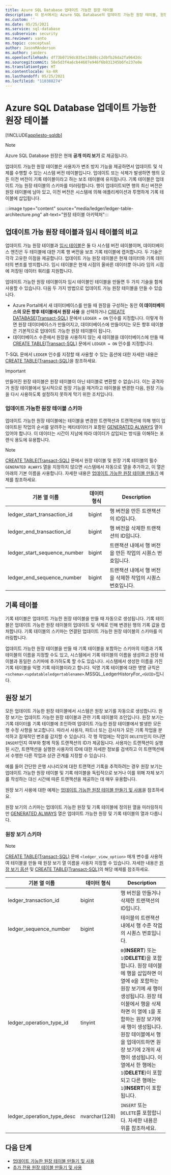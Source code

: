 ```yaml
---
title: Azure SQL Database 업데이트 가능한 원장 테이블
description: 이 문서에서는 Azure SQL Database의 업데이트 가능한 원장 테이블, 원장 스키마 및 원장 보기에 대한 정보를 제공합니다.
ms.custom: ''
ms.date: 05/25/2021
ms.service: sql-database
ms.subservice: security
ms.reviewer: vanto
ms.topic: conceptual
author: JasonMAnderson
ms.author: janders
ms.openlocfilehash: df73b0719dc035e138d8cc2dbfb26da2fa9642dc
ms.sourcegitcommit: 58e5d3f4a6cb44607e946f6b931345b6fe237e0e
ms.translationtype: HT
ms.contentlocale: ko-KR
ms.lasthandoff: 05/25/2021
ms.locfileid: "110388274"
---
```

# <a name="azure-sql-database-updatable-ledger-tables"></a>Azure SQL Database 업데이트 가능한 원장 테이블

[!INCLUDE[appliesto-sqldb](../includes/appliesto-sqldb.md)]

> [!NOTE]
> Azure SQL Database 원장은 현재 **공개 미리 보기** 로 제공됩니다.

업데이트 가능한 원장 테이블은 사용자가 변조 방지 기능을 제공하면서 업데이트 및 삭제를 수행할 수 있는 시스템 버전 테이블입니다. 업데이트 또는 삭제가 발생하면 행의 모든 이전 버전이 기록 테이블이라고 하는 보조 테이블에 유지됩니다. 기록 테이블은 업데이트 가능 원장 테이블의 스키마를 미러링합니다. 행이 업데이트되면 행의 최신 버전은 원장 테이블에 남아 있고, 이전 버전은 시스템에 의해 애플리케이션과 투명하게 기록 테이블에 삽입됩니다. 

:::image type="content" source="media/ledger/ledger-table-architecture.png" alt-text="원장 테이블 아키텍처":::

## <a name="updatable-ledger-tables-vs-temporal-tables"></a>업데이트 가능 원장 테이블과 임시 테이블의 비교

업데이트 가능 원장 테이블과 [임시 테이블](/sql/relational-databases/tables/temporal-tables)은 둘 다 시스템 버전 테이블이며, 데이터베이스 엔진은 두 테이블에 대한 기록 행 버전을 보조 기록 테이블에 캡처합니다. 두 기술은 각각 고유한 이점을 제공합니다. 업데이트 가능 원장 테이블은 현재 데이터와 기록 데이터의 변조를 방지합니다. 임시 테이블은 현재 시점의 올바른 데이터뿐 아니라 임의 시점에 저장된 데이터 쿼리를 지원합니다.

업데이트 가능한 원장 테이블이자 임시 테이블인 테이블을 만들면 두 가지 기술을 함께 사용할 수 있습니다. 다음 두 가지 방법으로 업데이트 가능 원장 테이블을 만들 수 있습니다.

- Azure Portal에서 새 데이터베이스를 만들 때 원장을 구성하는 동안 **이 데이터베이스의 모든 향후 테이블에서 원장 사용** 을 선택하거나 [CREATE DATABASE(Transact-SQL)](/sql/t-sql/statements/create-database-transact-sql) 문에서 `LEDGER = ON` 인수를 지정합니다. 이렇게 하면 원장 데이터베이스가 만들어지고, 데이터베이스에 만들어지는 모든 향후 테이블은 기본적으로 업데이트 가능한 원장 테이블이 됩니다.
- 데이터베이스 수준에서 원장을 사용하지 않는 새 테이블을 데이터베이스에 만들 때 [CREATE TABLE(Transact-SQL)](/sql/t-sql/statements/create-table-transact-sql) 문에서 `LEDGER = ON` 인수를 지정합니다.

T-SQL 문에서 `LEDGER` 인수를 지정할 때 사용할 수 있는 옵션에 대한 자세한 내용은 [CREATE TABLE(Transact-SQL)](/sql/t-sql/statements/create-table-transact-sql)을 참조하세요.

> [!IMPORTANT]
> 만들어진 원장 테이블은 원장 테이블이 아닌 테이블로 변환할 수 없습니다. 이는 공격자가 원장 테이블에서 일시적으로 원장 기능을 제거하고 테이블을 변경한 다음, 원장 기능을 다시 사용하도록 설정하지 못하게 막기 위한 조치입니다. 

### <a name="updatable-ledger-table-schema"></a>업데이트 가능한 원장 테이블 스키마

업데이트 가능한 원장 테이블에는 테이블을 변경한 트랜잭션과 트랜잭션에 의해 행이 업데이트된 작업의 순서를 알려주는 메타데이터가 포함된 [GENERATED ALWAYS](/sql/t-sql/statements/create-table-transact-sql#generate-always-columns) 열이 있어야 합니다.  이 데이터는 시간이 지남에 따라 데이터가 삽입되는 방식을 이해하는 포렌식 용도에 유용합니다.

> [!NOTE]
> [CREATE TABLE(Transact-SQL)](/sql/t-sql/statements/create-table-transact-sql?view=azuresqldb-current&preserve-view=true) 문에서 원장 테이블 및 원장 기록 테이블의 필수 `GENERATED ALWAYS` 열을 지정하지 않으면 시스템에서 자동으로 열을 추가하고, 이 열은 아래의 기본 이름을 사용합니다. 자세한 내용은 [업데이트 가능한 원장 테이블 만들기](/sql/t-sql/statements/create-table-transact-sql?view=azuresqldb-current&preserve-view=true#x-creating-a-updatable-ledger-table) 예제를 참조하세요.

| 기본 열 이름 | 데이터 형식 | Description |
| --- | --- | --- |
| ledger_start_transaction_id | bigint | 행 버전을 만든 트랜잭션의 ID입니다. |
| ledger_end_transaction_id | bigint | 행 버전을 삭제한 트랜잭션의 ID입니다. |
| ledger_start_sequence_number | bigint | 트랜잭션 내에서 행 버전을 만든 작업의 시퀀스 번호입니다. |
| ledger_end_sequence_number | bigint | 트랜잭션 내에서 행 버전을 삭제한 작업의 시퀀스 번호입니다. |

## <a name="history-table"></a>기록 테이블

기록 테이블은 업데이트 가능한 원장 테이블을 만들 때 자동으로 생성됩니다. 기록 테이블은 업데이트 가능한 원장 테이블의 업데이트 및 삭제로 인해 변경된 행의 기록 값을 캡처합니다. 기록 테이블의 스키마는 연결된 업데이트 가능한 원장 테이블의 스키마를 미러링합니다.

업데이트 가능한 원장 테이블을 만들 때 기록 테이블을 포함하는 스키마의 이름과 기록 테이블의 이름을 지정할 수도 있고, 시스템에서 기록 테이블의 이름을 생성하고 원장 테이블과 동일한 스키마에 추가하도록 할 수도 있습니다. 시스템에서 생성한 이름을 가진 기록 테이블을 익명 기록 테이블이라고 합니다. 익명 기록 테이블에 대한 명명 규칙은 `<schema>`.`<updatableledgertablename>`.MSSQL_LedgerHistoryFor_`<GUID>`입니다.

## <a name="ledger-view"></a>원장 보기

모든 업데이트 가능한 원장 테이블에서 시스템은 원장 보기를 자동으로 생성합니다. 원장 보기는 업데이트 가능한 원장 테이블과 관련 기록 테이블의 조인입니다. 원장 보기는 기록 데이터를 기록 테이블에 조인하여 업데이트 가능한 원장 테이블에서 발생한 모든 행 수정 사항을 보고합니다. 따라서 사용자, 파트너 또는 감사자가 모든 기록 작업을 분석하고 잠재적인 변조를 감지할 수 있습니다. 각 행 작업에는 작업이 `DELETE`인지 아니면 `INSERT`인지 여부와 함께 작동 트랜잭션의 ID가 제공됩니다. 사용자는 트랜잭션이 실행된 시간, 트랜잭션을 실행한 사용자의 ID에 대한 자세한 정보를 검색하고 이 트랜잭션에서 수행한 다른 작업과 상관 관계를 지정할 수 있습니다.

예를 들어 간단한 은행 시나리오에 대한 트랜잭션 기록을 추적하려는 경우 원장 보기는 업데이트 가능한 원장 테이블 및 기록 테이블을 독립적으로 보거나 이를 위해 자체 보기를 작성하는 대신 시간에 따른 트랜잭션을 제공하는 데 매우 유용합니다.

원장 보기 사용에 대한 예제는 [업데이트 가능한 원장 테이블 만들기 및 사용](ledger-how-to-updatable-ledger-tables.md)을 참조하세요.

원장 보기의 스키마는 업데이트 가능한 원장 및 기록 테이블에 정의된 열을 미러링하지만 [GENERATED ALWAYS](/sql/t-sql/statements/create-table-transact-sql#generate-always-columns) 열은 업데이트 가능한 원장 및 기록 테이블의 열과 다릅니다.

### <a name="ledger-view-schema"></a>원장 보기 스키마

> [!NOTE]
> [CREATE TABLE(Transact-SQL)](/sql/t-sql/statements/create-table-transact-sql?view=azuresqldb-current&preserve-view=true) 문에 `<ledger_view_option>` 매개 변수를 사용하여 테이블을 만들 때 원장 보기 열 이름을 사용자 지정할 수 있습니다. 자세한 내용은 [원장 보기 옵션](/sql/t-sql/statements/create-table-transact-sql?view=azuresqldb-current&preserve-view=true#ledger-view-options) 및 [CREATE TABLE(Transact-SQL)](/sql/t-sql/statements/create-table-transact-sql?view=azuresqldb-current&preserve-view=true)의 해당 예제를 참조하세요.

| 기본 열 이름 | 데이터 형식 | Description |
| --- | --- | --- |
| ledger_transaction_id | bigint | 행 버전을 만들거나 삭제한 트랜잭션의 ID입니다. |
| ledger_sequence_number | bigint | 테이블의 트랜잭션 내에서 행 수준 작업의 시퀀스 번호입니다. |
| ledger_operation_type_id | tinyint | `0`(**INSERT**) 또는 `1`(**DELETE**)을 포함합니다. 원장 테이블에 행을 삽입하면 이 열에 `0`을 포함하는 원장 보기에 새 행이 생성됩니다. 원장 테이블에서 행을 삭제하면 이 열에 `1`을 포함하는 원장 보기에 새 행이 생성됩니다. 원장 테이블에서 행을 업데이트하면 원장 보기에 2개의 새 행이 생성됩니다. 이 열에서 한 행에는 `1`(**DELETE**)이 포함되고 다른 행에는 `1`(**INSERT**)이 포함됩니다. |
| ledger_operation_type_desc | nvarchar(128) | `INSERT` 또는 `DELETE`를 포함합니다. 자세한 내용은 위를 참조하세요. |

## <a name="next-steps"></a>다음 단계
 
- [업데이트 가능한 원장 테이블 만들기 및 사용](ledger-how-to-updatable-ledger-tables.md)
- [추가 전용 원장 테이블 만들기 및 사용](ledger-how-to-append-only-ledger-tables.md) 
